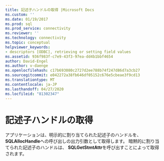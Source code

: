 ```yaml
---
title: 記述子ハンドルの取得 |Microsoft Docs
ms.custom: ''
ms.date: 01/19/2017
ms.prod: sql
ms.prod_service: connectivity
ms.reviewer: ''
ms.technology: connectivity
ms.topic: conceptual
helpviewer_keywords:
- descriptors [ODBC], retrieving or setting field values
ms.assetid: 936f983f-c7e9-43f3-97ea-dd4b1bbf4654
author: David-Engel
ms.author: v-daenge
ms.openlocfilehash: c17b693080c2727d2ee788b74f247d86d7a3cb27
ms.sourcegitcommit: e042272a38fb646df05152c676e5cbeae3f9cd13
ms.translationtype: MT
ms.contentlocale: ja-JP
ms.lasthandoff: 04/27/2020
ms.locfileid: "81302347"
---
```

# <a name="obtaining-descriptor-handles"></a>記述子ハンドルの取得
アプリケーションは、明示的に割り当てられた記述子のハンドルを、 **SQLAllocHandle**への呼び出しの出力引数として取得します。 暗黙的に割り当てられた記述子のハンドルは、 **SQLGetStmtAttr**を呼び出すことによって取得されます。
